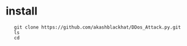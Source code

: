 
# install
       git clone https://github.com/akashblackhat/DDos_Attack.py.git
       ls
       cd 
